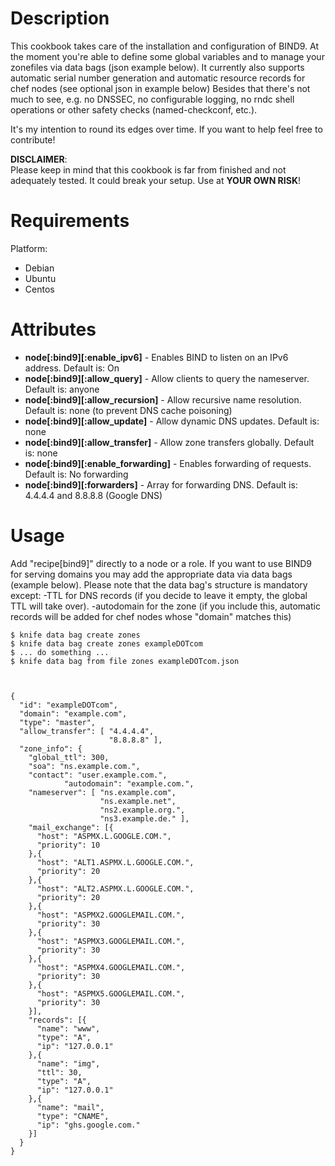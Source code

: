 Description
===========

This cookbook takes care of the installation and configuration of BIND9. At the moment you're able to define some global variables and to manage your zonefiles via data bags (json example below).
It currently also supports automatic serial number generation and automatic resource records for chef nodes (see optional json in example below)
Besides that there's not much to see, e.g. no DNSSEC, no configurable logging, no rndc shell operations or other safety checks (named-checkconf, etc.).

It's my intention to round its edges over time. If you want to help feel free to contribute!

**DISCLAIMER**:  
Please keep in mind that this cookbook is far from finished and not adequately tested. It could break your setup. Use at **YOUR OWN RISK**!

Requirements
============

Platform:

* Debian
* Ubuntu
* Centos

Attributes
==========

* **node[:bind9][:enable_ipv6]**       - Enables BIND to listen on an IPv6 address. Default is: On
* **node[:bind9][:allow_query]**       - Allow clients to query the nameserver. Default is: anyone
* **node[:bind9][:allow_recursion]**   - Allow recursive name resolution. Default is: none (to prevent DNS cache poisoning)
* **node[:bind9][:allow_update]**      - Allow dynamic DNS updates. Default is: none
* **node[:bind9][:allow_transfer]**    - Allow zone transfers globally. Default is: none
* **node[:bind9][:enable_forwarding]** - Enables forwarding of requests. Default is: No forwarding
* **node[:bind9][:forwarders]**        - Array for forwarding DNS. Default is: 4.4.4.4 and 8.8.8.8 (Google DNS)

Usage
=====

Add "recipe[bind9]" directly to a node or a role. If you want to use BIND9 for serving domains you may add the appropriate data via data bags (example below).
Please note that the data bag's structure is mandatory except:
-TTL for DNS records (if you decide to leave it empty, the global TTL will take over).
-autodomain for the zone (if you include this, automatic records will be added for chef nodes whose "domain" matches this)
  
    $ knife data bag create zones
    $ knife data bag create zones exampleDOTcom
    $ ... do something ...
    $ knife data bag from file zones exampleDOTcom.json



    {
      "id": "exampleDOTcom",
      "domain": "example.com",
      "type": "master",
      "allow_transfer": [ "4.4.4.4",
                          "8.8.8.8" ],
      "zone_info": {
        "global_ttl": 300,
        "soa": "ns.example.com.",
        "contact": "user.example.com.",
				"autodomain": "example.com.",
        "nameserver": [ "ns.example.com",
                        "ns.example.net",
                        "ns2.example.org.",
                        "ns3.example.de." ],
        "mail_exchange": [{
          "host": "ASPMX.L.GOOGLE.COM.",
          "priority": 10
        },{
          "host": "ALT1.ASPMX.L.GOOGLE.COM.",
          "priority": 20
        },{
          "host": "ALT2.ASPMX.L.GOOGLE.COM.",
          "priority": 20
        },{
          "host": "ASPMX2.GOOGLEMAIL.COM.",
          "priority": 30
        },{
          "host": "ASPMX3.GOOGLEMAIL.COM.",
          "priority": 30
        },{
          "host": "ASPMX4.GOOGLEMAIL.COM.",
          "priority": 30
        },{
          "host": "ASPMX5.GOOGLEMAIL.COM.",
          "priority": 30
        }],
        "records": [{
          "name": "www",
          "type": "A",
          "ip": "127.0.0.1"
        },{
          "name": "img",
          "ttl": 30,
          "type": "A",
          "ip": "127.0.0.1"
        },{
          "name": "mail",
          "type": "CNAME",
          "ip": "ghs.google.com."
        }]
      }
    }
